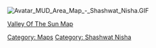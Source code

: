 ![](Avatar_MUD_Area_Map_-_Shashwat_Nisha.GIF "Avatar_MUD_Area_Map_-_Shashwat_Nisha.GIF")

[Valley Of The Sun Map](Valley_Of_The_Sun_Map "wikilink")  

[Category: Maps](Category:_Maps "wikilink") [Category: Shashwat
Nisha](Category:_Shashwat_Nisha "wikilink")
